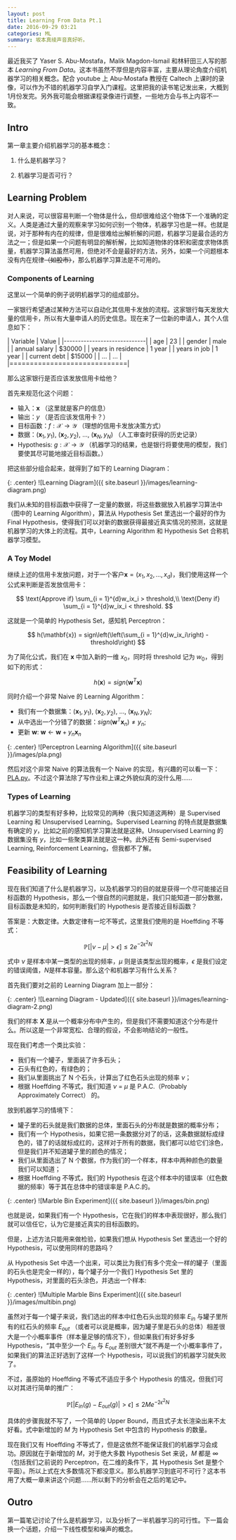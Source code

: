 ```yaml
---
layout: post
title: Learning From Data Pt.1
date: 2016-09-29 03:21
categories: ML
summary: 坂本真绫声音真好听。
---
```


最近我买了 Yaser S. Abu-Mostafa，Malik Magdon-Ismail 和林轩田三人写的那本 *Learning From Data*。这本书虽然不厚但是内容丰富，主要从理论角度介绍机器学习的相关概念。配合 youtube 上 Abu-Mostafa 教授在 Caltech 上课时的录像，可以作为不错的机器学习自学入门课程。这里把我的读书笔记发出来，大概到1月份发完。另外我可能会根据课程录像进行调整，一些地方会与书上内容不一致。

## Intro

第一章主要介绍机器学习的基本概念：

1. 什么是机器学习？

2. 机器学习是否可行？

## Learning Problem

对人来说，可以很容易判断一个物体是什么，但却很难给这个物体下一个准确的定义。人类是通过大量的观察来学习如何识别一个物体，机器学习也是一样。也就是说，对于那种有内在的规律，但是很难给出解析解的问题，机器学习是最合适的方法之一；但是如果一个问题有明显的解析解，比如知道物体的体积和密度求物体质量，机器学习算法虽然可用，但绝对不会是最好的方法，另外，如果一个问题根本没有内在规律<del>（如股市）</del>，那么机器学习算法是不可用的。

### Components of Learning

这里以一个简单的例子说明机器学习的组成部分。

一家银行希望通过某种方法可以自动化其信用卡发放的流程。这家银行每天发放大量的信用卡，所以有大量申请人的历史信息。现在来了一位新的申请人，其个人信息如下：

| Variable           | Value  |
|-----------------------------|
| age                | 23     |
| gender             | male   |
| annual salary      | $30000 |
| years in residence | 1 year |
| years in job       | 1 year |
| current debt       | $15000 |
| ...                | ...    |
|=============================|

那么这家银行是否应该发放信用卡给他？

首先来规范化这个问题：

- 输入：$\mathbf{x}$ （这里就是客户的信息）
- 输出：$y$ （是否应该发信用卡？）
- 目标函数：$f: \mathcal{X} \rightarrow \mathcal{Y}$ （理想的信用卡发放决策方式）
- 数据：$(\mathbf{x}_1, y_1)$, $(\mathbf{x}_2, y_2)$, ..., $(\mathbf{x}_N, y_N)$ （人工审查时获得的历史记录）
- Hypothesis: $g:\mathcal{X} \rightarrow \mathcal{Y}$ （机器学习的结果，也是银行将要使用的模型，我们要使其尽可能地接近目标函数。）

把这些部分组合起来，就得到了如下的 Learning Diagram：

{: .center}
![Learning Diagram]({{ site.baseurl }}/images/learning-diagram.png)

我们从未知的目标函数中获得了一定量的数据，将这些数据放入机器学习算法中（图中的 Learning Algorithm），算法从 Hypothesis Set 里选出一个最好的作为 Final Hypothesis，使得我们可以对新的数据获得最接近真实情况的预测，这就是机器学习的大体上的流程。其中，Learning Algorithm 和 Hypothesis Set 合称机器学习模型。

### A Toy Model

继续上述的信用卡发放问题，对于一个客户$\mathbf{x} = (x_1, x_2, ..., x_d)$，我们使用这样一个公式来判断是否发放信用卡：

$$
\text{Approve if} \sum_{i = 1}^{d}w_ix_i > threshold,\\
\text{Deny if} \sum_{i = 1}^{d}w_ix_i < threshold.
$$

这就是一个简单的 Hypothesis Set，感知机 Perceptron：

$$
h(\mathbf{x}) = sign\left(\left(\sum_{i = 1}^{d}w_ix_i\right) - threshold\right)
$$

为了简化公式，我们在 $\mathbf{x}$ 中加入新的一维 $x_0$，同时将 threshold 记为 $w_0$，得到如下的形式：

$$
h(\mathbf{x}) = sign(\mathbf{w}^T\mathbf{x})
$$

同时介绍一个非常 Naive 的 Learning Algorithm：

- 我们有一个数据集：$(\mathbf{x}_1, y_1)$, $(\mathbf{x}_2, y_2)$, ..., $(\mathbf{x}_N, y_N)$;
- 从中选出一个分错了的数据：$sign(\mathbf{w}^T\mathbf{x}_n) \neq y_n$;
- 更新 $\mathbf{w}$: $\mathbf{w} \leftarrow \mathbf{w} + y_n\mathbf{x}_n$

{: .center}
![Perceptron Learning Algorithm]({{ site.baseurl }}/images/pla.png)

然后对这个非常 Naive 的算法我有一个 Naive 的实现，有兴趣的可以看一下：[PLA.py](https://github.com/zhangpj/learning-from-data/blob/master/pymodels/PLA.py)。不过这个算法除了写作业和上课之外貌似真的没什么用……

### Types of Learning

机器学习的类型有好多种，比较常见的两种（我只知道这两种）是 Supervised Learning 和 Unsupervised Learning。Supervised Learning 的特点就是数据集有确定的 $y$，比如之前的感知机学习算法就是这种。Unsupervised Learning 的数据集没有 $y$，比如一些聚类算法就是这一种。此外还有 Semi-supervised Learning, Reinforcement Learning，但我都不了解。 

## Feasibility of Learning

现在我们知道了什么是机器学习，以及机器学习的目的就是获得一个尽可能接近目标函数的 Hypothesis，那么一个很自然的问题就是，我们只能知道一部分数据，目标函数是未知的，如何判断我们的 Hypothesis 是否接近目标函数？

答案是：大数定律。大数定律有一坨不等式，这里我们使用的是 Hoeffding 不等式：

$$
\mathbb{P}[\vert \nu - \mu \vert \gt \epsilon] \leq 2e^{-2\epsilon^2N} 
$$

式中 $\nu$ 是样本中某一类型的出现的频率，$\mu$ 则是该类型出现的概率，$\epsilon$ 是我们设定的错误阈值，$N$是样本容量。那么这个和机器学习有什么关系？

首先我们要对之前的 Learning Diagram 加上一部分：

{: .center}
![Learning Diagram - Updated]({{ site.baseurl }}/images/learning-diagram-2.png)

我们的样本 $\mathbf{X}$ 是从一个概率分布中产生的，但是我们不需要知道这个分布是什么。所以这是一个非常宽松、合理的假设，不会影响结论的一般性。

现在我们考虑一个类比实验：

- 我们有一个罐子，里面装了许多石头；
- 石头有红色的，有绿色的；
- 我们从里面挑出了 N 个石头，计算出了红色石头出现的频率 $\nu$；
- 根据 Hoeffding 不等式，我们知道 $\nu$ = $\mu$ 是 P.A.C.（Probably Approximately Correct） 的。

放到机器学习的情境下：

- 罐子里的石头就是我们数据的总体，里面石头的分布就是数据的概率分布；
- 我们有一个 Hypothesis，如果它把一条数据分对了的话，这条数据就标成绿色的，错了的话就标成红的，这样对于所有的数据，我们都可以给它们涂色，但是我们并不知道罐子里的颜色的情况；
- 我们从里面选出了 N 个数据，作为我们的一个样本，样本中两种颜色的数量我们可以知道；
- 根据 Hoeffding 不等式，我们的 Hypothesis 在这个样本中的错误率（红色数据的频率）等于其在总体中的错误率是 P.A.C.的。

{: .center}
![Marble Bin Experiment]({{ site.baseurl }}/images/bin.png)

也就是说，如果我们有一个 Hypothesis，它在我们的样本中表现很好，那么我们就可以信任它，认为它是接近真实的目标函数的。

但是，上述方法只能用来做检验，如果我们想从 Hypothesis Set 里选出一个好的 Hypothesis，可以使用同样的思路吗？

从 Hypothesis Set 中选一个出来，可以类比为我们有多个完全一样的罐子（里面的石头也是完全一样的），每个罐子分一个我们 Hypothesis Set 里的 Hypothesis，对里面的石头涂色，并选出一个样本:

{: .center}
![Multiple Marble Bins Experiment]({{ site.baseurl }}/images/multibin.png)

虽然对于每一个罐子来说，我们选出的样本中红色石头出现的频率 $E_{in}$ 与罐子里所有的红石头的频率 $E_{out}$ （或者可以说是概率，因为罐子里是石头的总体）相差很大是一个小概率事件（样本量足够的情况下），但如果我们有好多好多 Hypothesis，“其中至少一个 $E_{in}$ 与 $E_{out}$ 差别很大”就不再是一个小概率事件了，如果我们的算法正好选到了这样一个 Hypothesis，可以说我们的机器学习就失败了。

不过，虽原始的 Hoeffding 不等式不适应于多个 Hypothesis 的情况，但我们可以对其进行简单的推广：

$$
\mathbb{P}[\vert E_{in}(g) - E_{out}(g) \vert \gt \epsilon] \leq 2Me^{-2\epsilon^2N}
$$

具体的步骤我就不写了，一个简单的 Upper Bound，而且式子太长渲染出来不太好看。式中新增加的 $M$ 为 Hypothesis Set 中包含的 Hypothesis 的数量。

现在我们又有 Hoeffding 不等式了，但是这依然不能保证我们的机器学习会成功。原因就在于新增加的 $M$，对于绝大多数 Hypothesis Set 来说，$M$ 都是 $\infty$（包括我们之前说的 Perceptron，在二维的条件下，其 Hypothesis Set 是整个平面）。所以上式在大多数情况下都没意义。那么机器学习到底可不可行？这本书用了大概一章来讲这个问题……所以剩下的分析会在之后的笔记中。

## Outro

第一篇笔记讨论了什么是机器学习，以及分析了一半机器学习的可行性。下一篇会换一个话题，介绍一下线性模型和噪声的概念。
